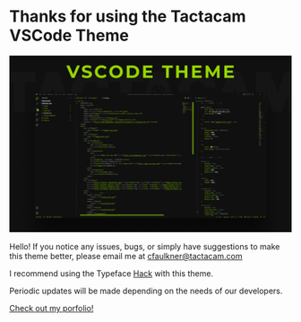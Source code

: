 # Thanks for using the Tactacam VSCode Theme

![Tactacam VSCode Theme](Thumbnail.png)

Hello! If you notice any issues, bugs, or simply have suggestions to make this theme better, please email me at cfaulkner@tactacam.com

I recommend using the Typeface [Hack](https://sourcefoundry.org/hack/) with this theme.

Periodic updates will be made depending on the needs of our developers.

[Check out my porfolio!](https://starscope.design)
